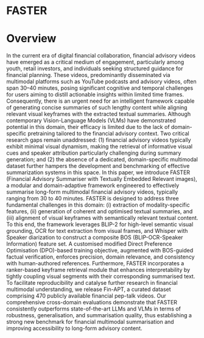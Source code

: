 # FASTER

# Overview
In the current era of digital financial collaboration, financial advisory videos have emerged as a critical medium of engagement, particularly among youth, retail investors, and individuals seeking structured guidance for financial planning. These videos, predominantly disseminated via multimodal platforms such as YouTube podcasts and advisory videos, often span 30–40 minutes, posing significant cognitive and temporal challenges for users aiming to distill actionable insights within limited time frames. Consequently, there is an urgent need for an intelligent framework capable of generating concise summaries of such lengthy content while aligning relevant visual keyframes with the extracted textual summaries. Although contemporary Vision-Language Models (VLMs) have demonstrated potential in this domain, their efficacy is limited due to the lack of domain-specific pretraining tailored to the financial advisory context. Two critical research gaps remain unaddressed: (1) financial advisory videos typically exhibit minimal visual dynamism, making the retrieval of informative visual cues and speaker attribution particularly challenging during summary generation; and (2) the absence of a dedicated, domain-specific multimodal dataset further hampers the development and benchmarking of effective summarization systems in this space. In this paper, we introduce FASTER (Financial Advisory Summariser with Textually Embedded Relevant images), a modular and domain-adaptive framework engineered to effectively summarise long-form multimodal financial advisory videos, typically ranging from 30 to 40 minutes. FASTER is designed to address three fundamental challenges in this domain: (i) extraction of modality-specific features, (ii) generation of coherent and optimised textual summaries, and (iii) alignment of visual keyframes with semantically relevant textual content. To this end, the framework leverages BLIP-2 for high-level semantic visual grounding, OCR for text extraction from visual frames, and Whisper with Speaker diarization to construct a composite BOS (BLIP-OCR-Speaker Information) feature set. A customised modified Direct Preference Optimisation (DPO)-based training objective, augmented with BOS-guided factual verification, enforces precision, domain relevance, and consistency with human-authored references. Furthermore, FASTER incorporates a ranker-based keyframe retrieval module that enhances interpretability by tightly coupling visual segments with their corresponding summarised text. To facilitate reproducibility and catalyse further research in financial multimodal understanding, we release Fin-APT, a curated dataset comprising 470 publicly available financial pep-talk videos. Our comprehensive cross-domain evaluations demonstrate that FASTER consistently outperforms state-of-the-art LLMs and VLMs in terms of robustness, generalisation, and summarisation quality, thus establishing a strong new benchmark for financial multimodal summarisation and improving accessibility to long-form advisory content.
